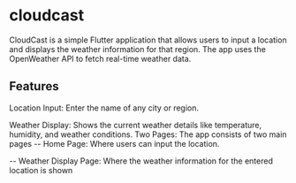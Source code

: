 # cloudcast

CloudCast is a simple Flutter application that allows users to input a location and displays the weather information for that region. The app uses the OpenWeather API to fetch real-time weather data.

## Features

Location Input: Enter the name of any city or region.

Weather Display: Shows the current weather details like temperature, humidity, and weather conditions.
Two Pages: The app consists of two main pages
-- Home Page: Where users can input the location.

-- Weather Display Page: Where the weather information for the entered location is shown